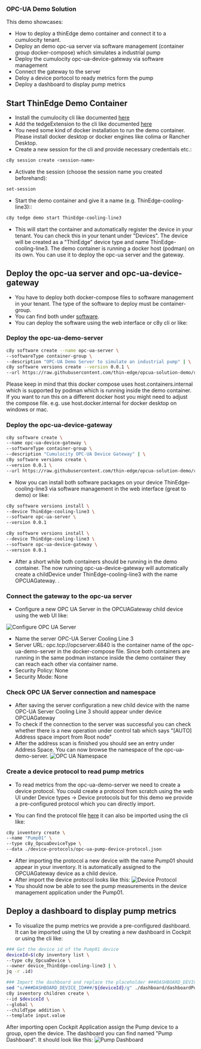 ### OPC-UA Demo Solution
This demo showcases:

* How to deploy a thinEdge demo container and connect it to a cumulocity tenant.
* Deploy an demo opc-ua server via software management (container group docker-compose) which simulates a industrial pump
* Deploy the cumulocity opc-ua-device-gateway via software management
* Connect the gateway to the server
* Deloy a device portocol to ready metrics form the pump
* Deploy a dashboard to display pump metrics 


## Start ThinEdge Demo Container

* Install the cumulocity cli like documented [here](https://goc8ycli.netlify.app/docs/installation/)
* Add the tedgeExtension to the cli like documented [here](https://github.com/thin-edge/c8y-tedge)
* You need some kind of docker installation to run the demo container. Please install docker desktop or docker engines like colima or Rancher Desktop.
* Create a new session for the cli and provide necessary credentials etc.:
```bash
c8y session create <session-name>
````
* Activate the session (choose the session name you created beforehand):
```bash
set-session 
```
* Start the demo container and give it a name (e.g. ThinEdge-cooling-line3)::
```bash
c8y tedge demo start ThinEdge-cooling-line3
```
* This will start the container and automatically register the device in your tenant. You can check this in your tenant under "Devices". The device will be created as a "ThinEdge" device type and name ThinEdge-cooling-line3.
The demo container is running a docker host (podman) on its own. You can use it to deploy the opc-ua server and the gateway.

## Deploy the opc-ua server and opc-ua-device-gateway
* You have to deploy both docker-compose files to software management in your tenant. The type of the software to deploy must be container-group.
*  You can find both under [software](./software).
*  You can deploy the software using the web interface or c8y cli or like:
  

### Deploy the opc-ua-demo-server
```bash
c8y software create --name opc-ua-server \
--softwareType container-group \
--description "OPC-UA Demo Server to simulate an industrial pump" | \
c8y software versions create --version 0.0.1 \
--url https://raw.githubusercontent.com/thin-edge/opcua-solution-demo/refs/heads/main/software/docker-compose-opc-ua-demo-server.yml
```
Please keep in mind that this docker compose uses host.containers.internal which is supported by podman which is running inside the demo container. If you want to run this on a different docker host you might need to adjust the compose file. e.g. use host.docker.internal for docker desktop on windows or mac.

### Deploy the opc-ua-device-gateway
```bash
c8y software create \
--name opc-ua-device-gateway \
--softwareType container-group \
--description "Cumulocity OPC-UA Device Gateway" | \
c8y software versions create \
--version 0.0.1 \
--url https://raw.githubusercontent.com/thin-edge/opcua-solution-demo/refs/heads/main/software/docker-compose-opcua-device-gateway.yaml
```
* Now you can install both software packages on your device ThinEdge-cooling-line3 via software management in the web interface (great to demo) or like:
```bash
c8y software versions install \
--device ThinEdge-cooling-line3 \
--software opc-ua-server \
--version 0.0.1

c8y software versions install \
--device ThinEdge-cooling-line3 \
--software opc-ua-device-gateway \
--version 0.0.1
```
* After a short while both containers should be running in the demo container. The now running opc-ua-device-gateway will automatically create a childDevice under ThinEdge-cooling-line3 with the name OPCUAGateway. .

### Connect the gateway to the opc-ua server
* Configure a new OPC UA Server in the OPCUAGateway child device using the web UI like:

![Configure OPC UA Server](images/configure_opc_server.png)
* Name the server OPC-UA Server Cooling Line 3
* Server URL: opc.tcp://opcserver:4840  is the container name of the opc-ua-demo-server in the docker-compose file. Since both containers are running in the same podman instance inside the demo container they can reach each other via container name.
* Security Policy: None
* Security Mode: None

### Check OPC UA Server connection and namespace

* After saving the server configuration a new child device with the name OPC-UA Server Cooling Line 3 should appear under device OPCUAGateway
* To check if the connection to the server was successful you can check whether there is a new operation under control tab which says "[AUTO] Address space import from Root node"
* After the address scan is finished you should see an entry under Address Space. You can now browse the namespace of the opc-ua-demo-server.
![OPC UA Namespace](images/address_space.png)

### Create a device protocol to read pump metrics
* To read metrics from the opc-ua-demo-server we need to create a device protocol. You could create a protocol from scratch using the web UI under Device types -> Device protocols but for this demo we provide a pre-configured protocol which you can directly import.

* You can find the protocol file [here](./device-protocols/opc-ua-pump-device-protocol.json) it can also be imported using the cli like:

```bash
c8y inventory create \
--name "Pump01" \
--type c8y_OpcuaDeviceType \
--data ./device-protocols/opc-ua-pump-device-protocol.json
```

* After importing the protocol a new device with the name Pump01 should appear in your inventory. It is automatically assigned to the OPCUAGateway device as a child device.
* After import the device protocol looks like this:
![Device Protocol](./images/device_protocol.png)
* You should now be able to see the pump measurements in the device management application under the Pump01.

## Deploy a dashboard to display pump metrics
* To visualize the pump metrics we provide a pre-configured dashboard. It can be imported using the UI by creating a new dashboard in Cockpit or using the cli like:
```bash
### Get the device id of the Pump01 device
deviceId=$(c8y inventory list \
--type c8y_OpcuaDevice \
--owner device_ThinEdge-cooling-line3 | \
jq -r .id)

### Import the dashboard and replace the placeholder ###DASHBOARD_DEVICE_ID### with the actual device id of Pump01
sed "s/###DASHBOARD_DEVICE_ID###/${deviceId}/g" ./dashboard/dashboardPumpMO.json | \
c8y inventory children create \
--id $deviceId \
--global \
--childType addition \
--template input.value
```

After importing open Cockpit Application assign the Pump device to a group, open the device. The dashboard you can find named "Pump Dashboard". It should look like this: 
![Pump Dashboard](./images/pump_dashboard.png)




